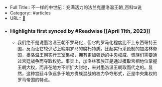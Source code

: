 - Full Title:: 不一样的中世纪：充满活力的法兰克墨洛温王朝_百科ta说
- Category:: #articles
- URL:: [🔗](https://baike.baidu.com/tashuo/browse/content?id=427d0d5ad995d1c9065bcc64&lemmaId=1176021&fromLemmaModule=pcBottom&lemmaTitle=%E6%B3%95%E5%85%B0%E5%85%8B%E7%8E%8B%E5%9B%BD&fromModule=lemma_bottom-tashuo-article)
- ### Highlights first synced by #Readwise [[April 11th, 2023]]
    - 我们绝不是说墨洛温王朝不罗马化，但它的罗马化程度比不上东西哥特王国，反而让它较少沾上晚期罗马的腐朽特质。比起实行采邑制的加洛林帝国，墨洛温王朝实行王室集权，拥有更加强劲的中央权威，贵族们需要通过宫廷战争而夺取权势。事实上，加洛林家族正是通过攫取宫相地位掌握王朝大权，而非在地方不断扩大封地，来对墨洛温王朝取而代之的。显然，这种宫廷斗争远多于地方贵族混战的权力争夺形式，正是中央集权的罗马帝国的特点。
